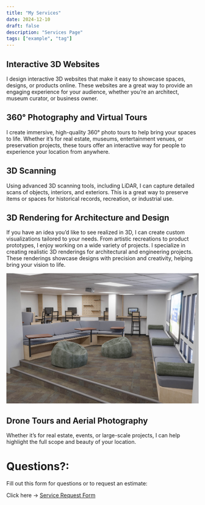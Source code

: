 ```yaml
---
title: "My Services"
date: 2024-12-10
draft: false
description: "Services Page"
tags: ["example", "tag"]
---
```

## Interactive 3D Websites  
I design interactive 3D websites that make it easy to showcase spaces, designs, or products online. These websites are a great way to provide an engaging experience for your audience, whether you’re an architect, museum curator, or business owner.  

## 360° Photography and Virtual Tours  
I create immersive, high-quality 360° photo tours to help bring your spaces to life. Whether it’s for real estate, museums, entertainment venues, or preservation projects, these tours offer an interactive way for people to experience your location from anywhere.  

## 3D Scanning
Using advanced 3D scanning tools, including LiDAR, I can capture detailed scans of objects, interiors, and exteriors. This is a great way to preserve items or spaces for historical records, recreation, or industrial use.

## 3D Rendering for Architecture and Design  
If you have an idea you’d like to see realized in 3D, I can create custom visualizations tailored to your needs. From artistic recreations to product prototypes, I enjoy working on a wide variety of projects.  I specialize in creating realistic 3D renderings for architectural and engineering projects. These renderings showcase designs with precision and creativity, helping bring your vision to life.  

![Library](library0001.jpg)

## Drone Tours and Aerial Photography  
Whether it’s for real estate, events, or large-scale projects, I can help highlight the full scope and beauty of your location.  


# Questions?:

Fill out this form for questions or to request an estimate: 

Click here -> [Service Request Form](https://docs.google.com/forms/d/e/1FAIpQLSelYAIyILP6UOwDHyicCFY-RbbOHy3VGTS0BmADl1vXVZk61w/viewform?usp=sf_link)